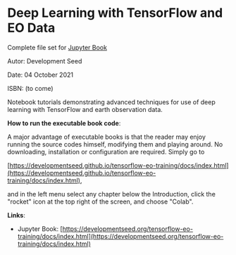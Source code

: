 # Deep Learning with TensorFlow and EO Data

Complete file set for [Jupyter Book](https://beta.jupyterbook.org/intro.html)

Autor: Development Seed

Date:  04 October 2021

ISBN: (to come)


  Notebook tutorials demonstrating advanced techniques for use of deep learning with TensorFlow and earth observation data.



**How to run the executable book code**:

A major advantage of executable books is that the reader may enjoy running the source codes himself, modifying them and playing around. No downloading, installation or configuration are required. Simply go to 

[https://developmentseed.github.io/tensorflow-eo-training/docs/index.html](https://developmentseed.github.io/tensorflow-eo-training/docs/index.html),

and in the left menu select any chapter below the Introduction, click the "rocket" icon at the top right of the screen, and choose "Colab". 


**Links**:

- Jupyter Book: 
[https://developmentseed.org/tensorflow-eo-training/docs/index.html](https://developmentseed.org/tensorflow-eo-training/docs/index.html)


